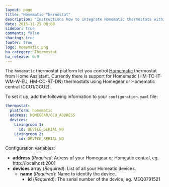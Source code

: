 ```yaml
---
layout: page
title: "Homematic Thermostat"
description: "Instructions how to integrate Homematic thermostats within Home Assistant."
date: 2015-11-25 08:00
sidebar: true
comments: false
sharing: true
footer: true
logo: homematic.png
ha_category: Thermostat
ha_release: 0.9
---
```



The `homematic` thermostat platform let you control [Homematic](http://www.homematic.com/) thermostat from Home Assistant. Currently there is support for Homematic (HM-TC-IT-WM-W-EU, HM-CC-RT-DN) thermostats using Homegear or Homematic central (CCU1/CCU2).

To set it up, add the following information to your `configuration.yaml` file:

```yaml
thermostat:
  platform: homematic
  address: HOMEGEAR/CCU_ADDRESS
  devices:
    Livingroom 1:
      id: DEVICE_SERIAL_NO
    Livingroom 2:
      id: DEVICE_SERIAL_NO
```

Configuration variables:

- **address** (*Required*: Adress of your Homegear or Homeatic central, eg. http://localhost:2001
- **devices** array (*Required*): List of all your Homeatic devices.
  - **name** (*Required*): Name to identify the device.
    - **id** (*Required*): The serial number of the device, eg. MEQ0791521

